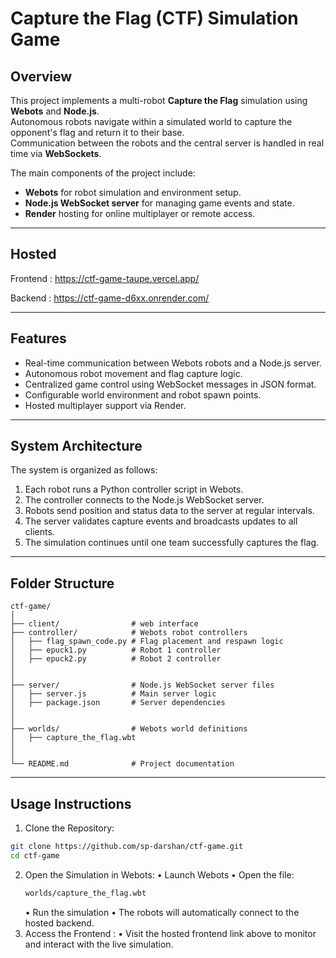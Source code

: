 # Capture the Flag (CTF) Simulation Game

## Overview

This project implements a multi-robot **Capture the Flag** simulation using **Webots** and **Node.js**.  
Autonomous robots navigate within a simulated world to capture the opponent's flag and return it to their base.  
Communication between the robots and the central server is handled in real time via **WebSockets**.

The main components of the project include:
- **Webots** for robot simulation and environment setup.
- **Node.js WebSocket server** for managing game events and state.
- **Render** hosting for online multiplayer or remote access.

---

## Hosted

Frontend : https://ctf-game-taupe.vercel.app/

Backend : https://ctf-game-d6xx.onrender.com/

---

## Features

- Real-time communication between Webots robots and a Node.js server.
- Autonomous robot movement and flag capture logic.
- Centralized game control using WebSocket messages in JSON format.
- Configurable world environment and robot spawn points.
- Hosted multiplayer support via Render.

---

## System Architecture

The system is organized as follows:

1. Each robot runs a Python controller script in Webots.
2. The controller connects to the Node.js WebSocket server.
3. Robots send position and status data to the server at regular intervals.
4. The server validates capture events and broadcasts updates to all clients.
5. The simulation continues until one team successfully captures the flag.

---

## Folder Structure

```plaintext
ctf-game/
│
├── client/                # web interface 
├── controller/            # Webots robot controllers
│   ├── flag_spawn_code.py # Flag placement and respawn logic
│   ├── epuck1.py          # Robot 1 controller
│   ├── epuck2.py          # Robot 2 controller
│  
│
├── server/                # Node.js WebSocket server files
│   ├── server.js          # Main server logic
│   ├── package.json       # Server dependencies
│   
│
├── worlds/                # Webots world definitions
│   ├── capture_the_flag.wbt
│ 
│
└── README.md              # Project documentation
```
---

## Usage Instructions 

1. Clone the Repository:
```bash
git clone https://github.com/sp-darshan/ctf-game.git 
cd ctf-game 
```
2. Open the Simulation in Webots: 
   • Launch Webots
   • Open the file:
   ```bash
   worlds/capture_the_flag.wbt
   ```
   • Run the simulation
   • The robots will automatically connect to the hosted backend. 
3. Access the Frontend : 
   • Visit the hosted frontend link above to monitor and interact with the live simulation.


